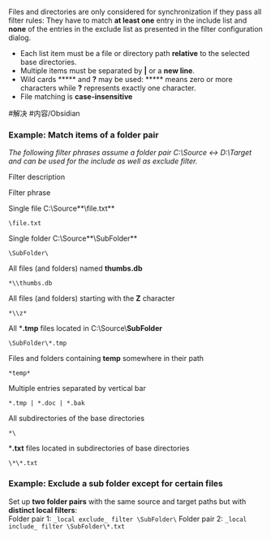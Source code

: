 Files and directories are only considered for synchronization if they pass all filter rules: They have to match **at least one** entry in the include list and **none** of the entries in the exclude list as presented in the filter configuration dialog.   
 

-   Each list item must be a file or directory path **relative** to the selected base directories.
-   Multiple items must be separated by **|** or a **new line**.
-   Wild cards ***** and **?** may be used: ***** means zero or more characters while **?** represents exactly one character.
-   File matching is **case-insensitive**

  

#解决 
#内容/Obsidian 


### Example: Match items of a folder pair

_The following filter phrases assume a folder pair C:\\Source <-> D:\\Target and can be used for the include as well as exclude filter._   
 

Filter description

Filter phrase

Single file C:\\Source**\\file.txt**

`\file.txt`

Single folder C:\\Source**\\SubFolder**

`\SubFolder\`

All files (and folders) named **thumbs.db**

`*\\thumbs.db`

All files (and folders) starting with the **Z** character

`*\\z*`

All ***.tmp** files located in C:\\Source\\**SubFolder**

`\SubFolder\*.tmp`

Files and folders containing **temp** somewhere in their path

`*temp*`

Multiple entries separated by vertical bar

`*.tmp | *.doc | *.bak`

All subdirectories of the base directories

`*\`

***.txt** files located in subdirectories of base directories

`\*\*.txt`

  

### Example: Exclude a sub folder except for certain files

Set up **two folder pairs** with the same source and target paths but with **distinct local filters**:  
Folder pair 1: `_local exclude_ filter \SubFolder\`
Folder pair 2: `_local include_ filter \SubFolder\*.txt`